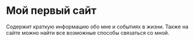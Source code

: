 # Мой первый сайт #
Содержит краткую информацию обо мне и событиях в жизни. Также на сайте можно найти все возможные способы связаться со мной.